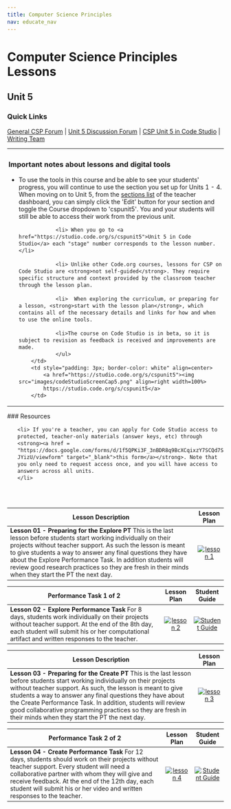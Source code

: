 ```yaml
---
title: Computer Science Principles
nav: educate_nav
---
```


# Computer Science Principles Lessons #

## Unit 5

### Quick Links

[General CSP Forum](http://forum.code.org/c/csp) | [Unit 5 Discussion Forum](http://forum.code.org/c/csp-unit5) | [CSP Unit 5 in Code Studio](https://studio.code.org/s/cspunit5)  | [Writing Team](team) 



<table>
	<tr>
		<td width=66% style="padding: 3px; border-color: white">
		<h3>Important notes about lessons and digital tools</h3>
		<ul>
				<li>To use the tools in this course and be able to see your students' progress, you will continue to use the section you set up for Units 1 - 4. When moving on to Unit 5, from the <a href="/teacher-dashboard#/sections">sections list</a> of the teacher dashboard, you can simply click the 'Edit' button for your section and toggle the Course dropdown to 'cspunit5'. You and your students will still be able to access their work from the previous unit.
				
				<li> When you go to <a href="https://studio.code.org/s/cspunit5">Unit 5 in Code Studio</a> each "stage" number corresponds to the lesson number.</li> 

				<li> Unlike other Code.org courses, lessons for CSP on Code Studio are <strong>not self-guided</strong>. They require specific structure and context provided by the classroom teacher through the lesson plan. 

				<li>  When exploring the curriculum, or preparing for a lesson, <strong>start with the lesson plan</strong>, which contains all of the necessary details and links for how and when to use the online tools.

				<li>The course on Code Studio is in beta, so it is subject to revision as feedback is received and improvements are made.
				</ul>
		</td>
		<td style="padding: 3px; border-color: white" align=center>
			<a href="https://studio.code.org/s/cspunit5"><img src="images/codeStudioScreenCap5.png" align=right width=100%>
			https://studio.code.org/s/cspunit5</a>
		</td>
</tr>
</table>
### Resources

<ul>
	
	<li> If you're a teacher, you can apply for Code Studio access to protected, teacher-only materials (answer keys, etc) through <strong><a href = "https://docs.google.com/forms/d/1f5QPKi3F_3nBDR8q9BcXCqixzY7SCQd7Seob0-JYizU/viewform" target="_blank">this form</a></strong>. Note that you only need to request access once, and you will have access to answers across all units.
	</li>
</ul>

<br/><br/>

| Lesson Description| Lesson Plan | 
| ------------------|:-----------:|
| **Lesson 01 - Preparing for the Explore PT** This is the last lesson before students start working individually on their projects without teacher support.  As such the lesson is meant to give students a way to answer any final questions they have about the Explore Performance Task. In addition students will review good research practices so they are fresh in their minds when they start the PT the next day. | [![lesson 1](images/thumb_lesson1.png)](https://code.org/curriculum/cspunit5/1/Teacher) |

|Performance Task 1 of 2 | Lesson Plan | Student Guide |
| ------------------|:-----------:| :-----------:|
| **Lesson 02 - Explore Performance Task** For 8 days, students work individually on their projects without teacher support. At the end of the 8th day, each student will submit his or her computational artifact and written responses to the teacher. | [![lesson 2](images/thumb_lesson1.png)](https://code.org/curriculum/cspunit5/2/Teacher) | [![Student Guide](images/thumb_activityGuide.png)](https://drive.google.com/file/d/0B2UNlnU_5Vg4eWlNN1dKNnRCTG8/view) |

| Lesson Description| Lesson Plan | 
| ------------------|:-----------:|
| **Lesson 03 - Preparing for the Create PT** This is the last lesson before students start working individually on their projects without teacher support.  As such, the lesson is meant to give students a way to answer any final questions they have about the Create Performance Task. In addition, students will review good collaborative programming practices so they are fresh in their minds when they start the PT the next day. | [![lesson 3](images/thumb_lesson1.png)](https://code.org/curriculum/cspunit5/3/Teacher) | 

| Performance Task 2 of 2 | Lesson Plan | Student Guide |
| ------------------|:-----------:| :-----------:|
|  **Lesson 04 - Create Performance Task** For 12 days, students should work on their projects without teacher support. Every student will need a collaborative partner with whom they will give and receive feedback. At the end of the 12th day, each student will submit his or her video and written responses to the teacher.| [![lesson 4](images/thumb_lesson1.png)](https://code.org/curriculum/cspunit5/4/Teacher) | [![Student Guide](images/thumb_activityGuide.png)](https://drive.google.com/file/d/0B78N8p4zhHFgWHRQVE9PeEs5WmM/view) |
